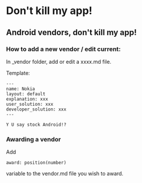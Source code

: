 # Don't kill my app!
## Android vendors, don't kill my app!

### How to add a new vendor / edit current:

In _vendor folder, add or edit a xxxx.md file.

Template:

```
---
name: Nokia
layout: default
explanation: xxx
user_solution: xxx
developer_solution: xxx
---

Y U say stock Android!?
```

### Awarding a vendor
Add
```
award: position(number)
```
variable to the vendor.md file you wish to award.
